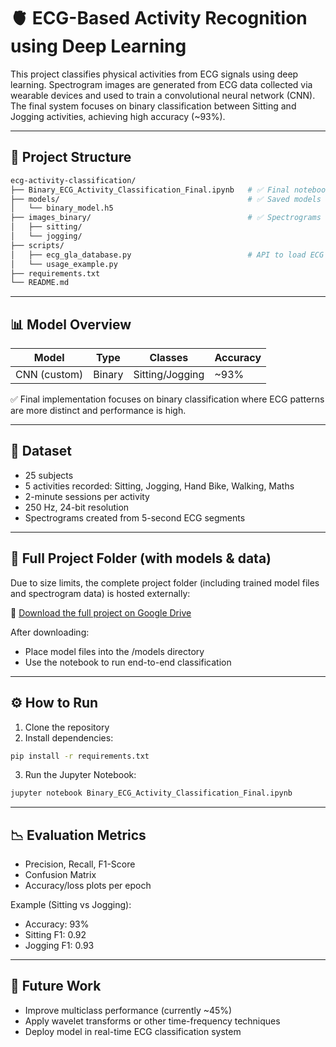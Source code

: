 # 🫀 ECG-Based Activity Recognition using Deep Learning

This project classifies physical activities from ECG signals using deep learning. Spectrogram images are generated from ECG data collected via wearable devices and used to train a convolutional neural network (CNN). The final system focuses on binary classification between Sitting and Jogging activities, achieving high accuracy (~93%).

---

## 📁 Project Structure

```bash
ecg-activity-classification/
├── Binary_ECG_Activity_Classification_Final.ipynb   # ✅ Final notebook (complete pipeline)
├── models/                                          # ✅ Saved models (.h5 files)
│   └── binary_model.h5
├── images_binary/                                   # ✅ Spectrograms for sitting/jogging
│   ├── sitting/
│   └── jogging/
├── scripts/
│   ├── ecg_gla_database.py                          # API to load ECG dataset
│   └── usage_example.py
├── requirements.txt
└── README.md
```

---

## 📊 Model Overview

| Model             | Type        | Classes         | Accuracy |
|------------------|-------------|------------------|----------|
| CNN (custom)     | Binary      | Sitting/Jogging  | ~93%     |

✅ Final implementation focuses on binary classification where ECG patterns are more distinct and performance is high.

---

## 🔬 Dataset

- 25 subjects
- 5 activities recorded: Sitting, Jogging, Hand Bike, Walking, Maths
- 2-minute sessions per activity
- 250 Hz, 24-bit resolution
- Spectrograms created from 5-second ECG segments

---

## 🔗 Full Project Folder (with models & data)

Due to size limits, the complete project folder (including trained model files and spectrogram data) is hosted externally:

📂 [Download the full project on Google Drive](https://drive.google.com/drive/folders/10g9FFipjUH_AqPSNVj89VyyqqS6RIvD_?usp=sharing)

After downloading:
- Place model files into the /models directory
- Use the notebook to run end-to-end classification

---

## ⚙️ How to Run

1. Clone the repository
2. Install dependencies:

```bash
pip install -r requirements.txt
```

3. Run the Jupyter Notebook:
```bash
jupyter notebook Binary_ECG_Activity_Classification_Final.ipynb
```

---

## 📉 Evaluation Metrics

- Precision, Recall, F1-Score
- Confusion Matrix
- Accuracy/loss plots per epoch

Example (Sitting vs Jogging):

- Accuracy: 93%
- Sitting F1: 0.92
- Jogging F1: 0.93

---

## 🚧 Future Work

- Improve multiclass performance (currently ~45%)
- Apply wavelet transforms or other time-frequency techniques
- Deploy model in real-time ECG classification system
